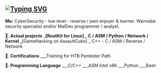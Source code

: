## [![Typing SVG](https://readme-typing-svg.demolab.com?font=Fira+Code&duration=4000&pause=1000&color=10F719&width=435&lines=hey%2C+c'est+4dorable+%3A3;losing+my+mind+%3A3)](https://git.io/typing-svg)

**Me:** 
CyberSecurity - low level - reverse / pwn enjoyer & learner. 
Wannabe security specialist and/or MalDev programmer / analyst.



**🌱. Actual projects**
\___[RootKit for Linux]
    \_ C / ASM / Python / Network / Kernel
\___[GameHacking on AssaultCube]
    \_ C++ - C / ASM / Reverse / Network

  

**🌱. Certifications** 
\___Training for HTB Pentester Path



**🌱. Programming Language**
\___C/C++
\___ASM Intel x86
\___Python
\___Bash

<!--
**4dorable/4dorable** is a ✨ _special_ ✨ repository because its `README.md` (this file) appears on your GitHub profile.

Here are some ideas to get you started:

- 🔭 I’m currently working on ...
- 🌱 I’m currently learning ...
- 👯 I’m looking to collaborate on ...
- 🤔 I’m looking for help with ...
- 💬 Ask me about ...
- 📫 How to reach me: ...
- 😄 Pronouns: ...
- ⚡ Fun fact: ...
-->
